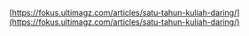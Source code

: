 [https://fokus.ultimagz.com/articles/satu-tahun-kuliah-daring/](https://fokus.ultimagz.com/articles/satu-tahun-kuliah-daring/)
